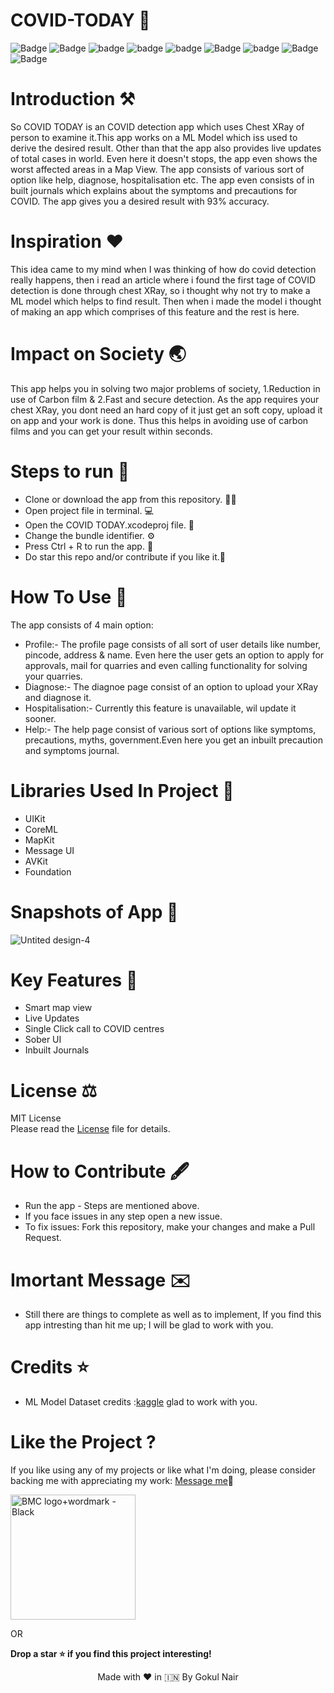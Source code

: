 # COVID-TODAY 🦠

![Badge](https://img.shields.io/badge/License-MIT-yellow) 
![Badge](https://img.shields.io/badge/Xcode-12.01-green)
![badge](https://img.shields.io/badge/Swift-5.0-red)
![badge](https://img.shields.io/badge/iOS-14-blue)
![badge](https://img.shields.io/badge/Platfrom-iOS-orange)
![Badge](https://img.shields.io/badge/COVID-Detection-yellowgreen)
![badge](https://img.shields.io/badge/COVID-LiveUpdates-red)
![Badge](https://img.shields.io/badge/COVID-Today-yellowGreen)
![Badge](https://img.shields.io/badge/COVID-Precautions-yellow) 

# Introduction ⚒  
So COVID TODAY is an COVID detection app which uses Chest XRay of person to examine it.This app works on a ML Model which iss used to derive the desired result. Other than
that the app also provides live updates of total cases in world. Even here it doesn't stops, the app even shows the worst affected areas in a Map View. The app consists 
of various sort of option like help, diagnose, hospitalisation etc. The app even consists of in built journals which explains about the symptoms and precautions for COVID.
The app gives you a desired result with 93% accuracy.

# Inspiration ❤️
This idea came to my mind when I was thinking of how do covid detection really happens, then i read an article where i found the first tage of COVID detection is done through
chest XRay, so i thought why not try to make a ML model which helps to find result. Then when i made the model i thought of making an app which comprises of this feature and the rest
is here.

# Impact on Society 🌏
This app helps you in solving two major problems of society, 1.Reduction in use of Carbon film & 2.Fast and secure detection. As the app requires your chest XRay, you dont
need an hard copy of it just get an soft copy, upload it on app and your work is done. Thus this helps in avoiding use of carbon films and you can get your result within
seconds.

# Steps to run 📲

* Clone or download the app from this repository. 👩‍💻
* Open project file in terminal. 💻
* Open the COVID TODAY.xcodeproj file. 💾
* Change the bundle identifier. ⚙️
* Press Ctrl + R to run the app. 📲
* Do star this repo and/or contribute if you like it.🙂 

# How To Use 🛑 
The app consists of 4 main option:
  * Profile:- 
  The profile page consists of all sort of user details like number, pincode, address & name. Even here the user gets an option to apply for approvals, mail for quarries and even
  calling functionality for solving your quarries.
  * Diagnose:-
  The diagnoe page consist of an option to upload your XRay and diagnose it.
  * Hospitalisation:-
  Currently this feature is unavailable, wil update it sooner.
  * Help:-
  The help page consist of various sort of options like symptoms, precautions, myths, government.Even here you get an inbuilt precaution and symptoms journal.

# Libraries Used In Project 📒 

* UIKit <br>
* CoreML
* MapKit
* Message UI
* AVKit 
* Foundation

# Snapshots of App 📸

![Untited design-4](https://user-images.githubusercontent.com/56252259/94921826-ac96ab80-04d6-11eb-8824-6507b32c47c9.png)

# Key Features 🔐
* Smart map view
* Live Updates
* Single Click call to COVID centres
* Sober UI
* Inbuilt Journals

# License ⚖️  

MIT License<br> Please read the [License](https://github.com/gokulnair2001/COVID-TODAY/blob/Master/LICENSE) file for details.

# How to Contribute 🖋 

* Run the app - Steps are mentioned above.
* If you face issues in any step open a new issue.
* To fix issues: Fork this repository, make your changes and make a Pull Request. 

# Imortant Message ✉️

* Still there are things to complete as well as to implement, If you find this app intresting than hit me up; I will be
glad to work with you.

# Credits ⭐️
* ML Model Dataset credits :[kaggle](https://www.kaggle.com/datasets) 
glad to work with you.

# Like the Project ?
If you like using any of my projects or like what I'm doing, please consider backing me with appreciating my work: [Message me](https://www.linkedin.com/in/gokul-r-nair/)🥰

[<img width="200" alt="BMC logo+wordmark - Black" src="https://cdn.buymeacoffee.com/buttons/v2/default-red.png">](https://www.buymeacoffee.com/gokulnair)

OR

**Drop a star ⭐ if you find this project interesting!**

<p align="center" width="100%">
   Made with ❤️ in 🇮🇳 By Gokul Nair   
</p>

